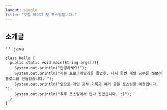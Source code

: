 ```yaml
---
layout: single
title: "깃헙 페이지 첫 포스팅입니다."
---
```


## 소개글

<pre>
'''java
<code>
class Hello {
  public static void main(String args[]){
    System.out.println("안녕하세요!");
    System.out.println("저는 프로그래밍과를 졸업후, 다시 한번 개발 공부를 해보려 블로그를 만들었습니다. ");
    System.out.println("앞으로 개인 공부 기록과 여러 글을 포스팅할 예정입니다. ");
    System.out.println("추후 포스팅에서 만나 뵙겠습니다. :)");
  }
}
</code>
</pre>
